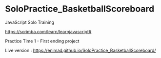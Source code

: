 # SoloPractice_BasketballScoreboard
JavaScript Solo Training

https://scrimba.com/learn/learnjavascript#

Practice Time 1 - First ending project

Live version : https://enimad.github.io/SoloPractice_BasketballScoreboard/
